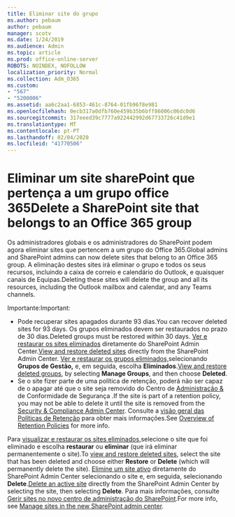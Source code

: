 ```yaml
---
title: Eliminar site do grupo
ms.author: pebaum
author: pebaum
manager: scotv
ms.date: 1/24/2019
ms.audience: Admin
ms.topic: article
ms.prod: office-online-server
ROBOTS: NOINDEX, NOFOLLOW
localization_priority: Normal
ms.collection: Adm_O365
ms.custom:
- "567"
- "5200006"
ms.assetid: aa6c2aa1-6853-461c-8764-01fb96f8e981
ms.openlocfilehash: 0ecb317a0dfb760e459b35b6bff86006c06dc0d6
ms.sourcegitcommit: 317eeed39c7777a922442992d67733726c41d9e1
ms.translationtype: MT
ms.contentlocale: pt-PT
ms.lasthandoff: 02/04/2020
ms.locfileid: "41770506"
---
```

# <a name="delete-a-sharepoint-site-that-belongs-to-an-office-365-group"></a><span data-ttu-id="30b6a-102">Eliminar um site sharePoint que pertença a um grupo office 365</span><span class="sxs-lookup"><span data-stu-id="30b6a-102">Delete a SharePoint site that belongs to an Office 365 group</span></span>

<span data-ttu-id="30b6a-103">Os administradores globais e os administradores do SharePoint podem agora eliminar sites que pertencem a um grupo do Office 365.</span><span class="sxs-lookup"><span data-stu-id="30b6a-103">Global admins and SharePoint admins can now delete sites that belong to an Office 365 group.</span></span> <span data-ttu-id="30b6a-104">A eliminação destes sites irá eliminar o grupo e todos os seus recursos, incluindo a caixa de correio e calendário do Outlook, e quaisquer canais de Equipas.</span><span class="sxs-lookup"><span data-stu-id="30b6a-104">Deleting these sites will delete the group and all its resources, including the Outlook mailbox and calendar, and any Teams channels.</span></span>
  
<span data-ttu-id="30b6a-105">Importante:</span><span class="sxs-lookup"><span data-stu-id="30b6a-105">Important:</span></span>

- <span data-ttu-id="30b6a-106">Pode recuperar sites apagados durante 93 dias.</span><span class="sxs-lookup"><span data-stu-id="30b6a-106">You can recover deleted sites for 93 days.</span></span> <span data-ttu-id="30b6a-107">Os grupos eliminados devem ser restaurados no prazo de 30 dias.</span><span class="sxs-lookup"><span data-stu-id="30b6a-107">Deleted groups must be restored within 30 days.</span></span> <span data-ttu-id="30b6a-108">[Ver e restaurar os sites eliminados](https://admin.microsoft.com/sharepoint) diretamente do SharePoint Admin Center.</span><span class="sxs-lookup"><span data-stu-id="30b6a-108">[View and restore deleted sites](https://admin.microsoft.com/sharepoint) directly from the SharePoint Admin Center.</span></span> <span data-ttu-id="30b6a-109">[Ver e restaurar os grupos eliminados,](https://outlook.office.com/people/group/deleted)selecionando **Grupos de Gestão,** e, em seguida, escolha **Eliminados**.</span><span class="sxs-lookup"><span data-stu-id="30b6a-109">[View and restore deleted groups](https://outlook.office.com/people/group/deleted), by selecting **Manage Groups**, and then choose **Deleted**.</span></span>
- <span data-ttu-id="30b6a-110">Se o site fizer parte de uma política de retenção, poderá não ser capaz de o apagar até que o site seja removido do Centro de [Administração &amp; ](https://protection.office.com/?rfr=AdminCenter#/retention)de Conformidade de Segurança .</span><span class="sxs-lookup"><span data-stu-id="30b6a-110">If the site is part of a retention policy, you may not be able to delete it until the site is removed from the [Security &amp; Compliance Admin Center](https://protection.office.com/?rfr=AdminCenter#/retention).</span></span> <span data-ttu-id="30b6a-111">Consulte a [visão geral das Políticas de Retenção](https://docs.microsoft.com/office365/securitycompliance/retention-policies#content-in-onedrive-accounts-and-sharepoint-sites) para obter mais informações.</span><span class="sxs-lookup"><span data-stu-id="30b6a-111">See [Overview of Retention Policies](https://docs.microsoft.com/office365/securitycompliance/retention-policies#content-in-onedrive-accounts-and-sharepoint-sites) for more info.</span></span>
  
<span data-ttu-id="30b6a-112">Para [visualizar e restaurar os sites eliminados,](https://admin.microsoft.com/sharepoint)selecione o site que foi eliminado e escolha **restaurar** ou **eliminar** (que irá eliminar permanentemente o site).</span><span class="sxs-lookup"><span data-stu-id="30b6a-112">To [view and restore deleted sites](https://admin.microsoft.com/sharepoint), select the site that has been deleted and choose either **Restore** or **Delete** (which will permanently delete the site).</span></span> <span data-ttu-id="30b6a-113">[Elimine um site ativo](https://admin.microsoft.com/sharepoint) diretamente do SharePoint Admin Center selecionando o site e, em seguida, selecionando **Delete**.</span><span class="sxs-lookup"><span data-stu-id="30b6a-113">[Delete an active site](https://admin.microsoft.com/sharepoint) directly from the SharePoint Admin Center by selecting the site, then selecting **Delete**.</span></span> <span data-ttu-id="30b6a-114">Para mais informações, consulte [Gerir sites no novo centro de administração do SharePoint](https://docs.microsoft.com/sharepoint/manage-sites-in-new-admin-center).</span><span class="sxs-lookup"><span data-stu-id="30b6a-114">For more info, see [Manage sites in the new SharePoint admin center](https://docs.microsoft.com/sharepoint/manage-sites-in-new-admin-center).</span></span>
  
